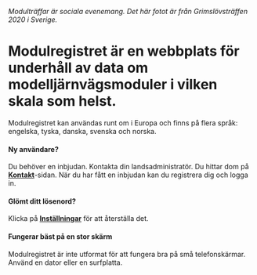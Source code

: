 ﻿*Modulträffar är sociala evenemang. Det här fotot är från Grimslövsträffen 2020 i Sverige.*

# **Modulregistret** är en webbplats för underhåll av data om modelljärnvägsmoduler i vilken skala som helst.
Modulregistret kan användas runt om i Europa och finns på flera språk: engelska, tyska, danska, svenska och norska.

#### Ny användare?
Du behöver en inbjudan. Kontakta din landsadministratör.
Du hittar dom på [**Kontakt**](/Contact)-sidan.
När du har fått en inbjudan kan du registrera dig och logga in.

#### Glömt ditt lösenord?
Klicka på [**Inställningar**](/Users/Settings) för att återställa det.

#### Fungerar bäst på en stor skärm
Modulregistret är inte utformat för att fungera bra på små telefonskärmar.
Använd en dator eller en surfplatta.
